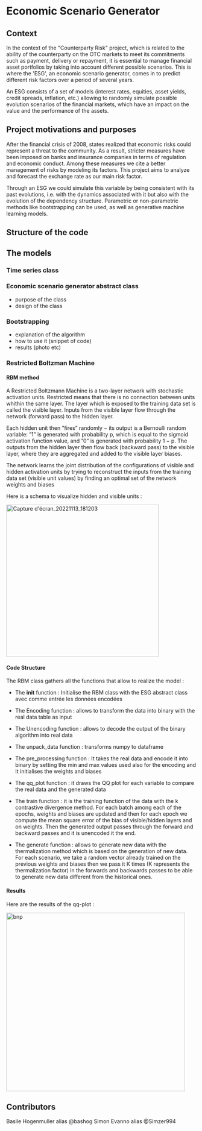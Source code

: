 # Economic Scenario Generator

## Context

In the context of the "Counterparty Risk" project, which is related to the ability of the counterparty on the OTC markets to meet its commitments such as payment, delivery or repayment, it is essential to manage financial asset portfolios by taking into account different possible scenarios. This is where the 'ESG', an economic scenario generator, comes in to predict different risk factors over a period of several years.  

An ESG consists of a set of models (interest rates, equities, asset yields, credit spreads, inflation, etc.) allowing to randomly simulate possible evolution scenarios of the financial markets, which have an impact on the value and the performance of the assets. 

## Project motivations and purposes

After the financial crisis of 2008, states realized that economic risks could represent a threat to the community. As a result, stricter measures have been imposed on banks and insurance companies in terms of regulation and economic conduct. Among these measures we cite a better management of risks by modeling its factors. This project  aims to analyze and forecast the exchange rate as our main risk factor.  

Through an ESG we could simulate this variable by being consistent with its past evolutions, i.e. with the dynamics associated with it but also with the evolution of the dependency structure. Parametric or non-parametric methods like bootstrapping can be used, as well as generative machine learning models.  

## Structure of the code


## The models

### Time series class

### Economic scenario generator abstract class
- purpose of the class
- design of the class

### Bootstrapping
- explanation of the algorithm
- how to use it (snippet of code)
- results (photo etc)


### Restricted Boltzman Machine
#### RBM method
A Restricted Boltzmann Machine is a two-layer network with stochastic activation units. Restricted means that there is no connection between units whithin the same layer. The layer which is exposed to the training data set is called the visible layer. Inputs from the visible layer flow through the network (forward pass) to the hidden layer.

Each hidden unit then ”fires” randomly − its output is a Bernoulli random variable: ”1” is generated with probability p, which is equal to the sigmoid activation function value, and ”0” is generated with probability 1 − p. The outputs from the hidden layer then flow back (backward pass) to the visible layer, where they are aggregated and added to the visible layer biases.

The network learns the joint distribution of the configurations of visible and hidden activation units by trying to reconstruct the inputs from the training data set (visible unit values) by finding an optimal set of the network weights and biases

Here is a schema to visualize hidden and visible units :

<img width="404" alt="Capture d'écran_20221113_181203" src="https://user-images.githubusercontent.com/119663180/205937600-e31cb887-f52e-434c-bfd0-431dac77804e.png">

#### Code Structure
The RBM class gathers all the functions that allow to realize the model : 

- The __init__ function :  Initialise the RBM class with the ESG abstract class avec comme entrée les données encodées 

- The Encoding function : allows to transform the data into binary with the real data table as input 

- The Unencoding function : allows to decode the output of the binary algorithm into real data 

- The unpack_data function : transforms numpy to dataframe

- The pre_processing function : It takes the real data and encode it into binary by setting the min and max values used also for the encoding and It initialises the weights and biases 

- The qq_plot function : it draws the QQ plot for each variable to compare the real data and the generated data 

- The train function : it is the training function of the data with the k contrastive divergence method. For each batch among each of the epochs, weights and biases are updated and then for each epoch we compute the mean square error of the bias of visible/hidden layers and on weights. Then the generated output passes through the forward and backward passes and it is unencoded it the end.

- The generate function : allows to generate new data with the thermalization method which is based on the generation of new data. For each scenario, we take a random vector already trained on the previous weights and biases then we pass it K times (K represents the thermalization factor) in the forwards and backwards passes to be able to generate new data different from the historical ones.  

#### Results
Here are the results of the qq-plot :

<img width="474" alt="bnp" src="https://user-images.githubusercontent.com/119663180/205840023-6dcba43f-112b-4f91-98c7-f5e75625d41e.png">




## Contributors
Basile Hogenmuller alias @bashog
Simon Evanno alias @Simzer994
